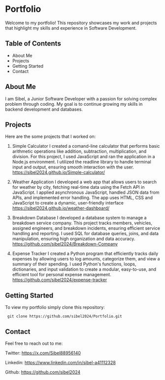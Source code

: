 # Portfolio
Welcome to my portfolio! This repository showcases my work and projects that highlight my skills and experience in Software Development.

## Table of Contents
- About Me
- Projects
- Getting Started
- Contact

## About Me
I am Sibel, a Junior Software Developer with a passion for solving complex problem through coding. My goal is to continue growing my skills in backend development and databases.

## Projects
Here are the some projects that I worked on:
1) Simple Calculator
I created a comand-line calculator that performs basic arithmetic operations like addition, subtraction, multiplication, and division. For this project, I used JavaScript and ran the application in a Node.js environment. I utilized the readline library to handle terminal input and output, ensuring smooth interaction with the user.
https://sibel2024.github.io/Simple-calculator/

2) Weather Application
I developed a web app that allows users to search for weather by city, fetching real-time data using the Fetch API in JavaScript. I applied asynchronous JavaScript, handled JSON data from APIs, and implemented error handling. The app uses HTML, CSS and JavaScript to create a dynamic, user-friendly interface
https://sibel2024.github.io/weather-dashboard/

3) Breakdown Database
I developed a database system to manage a breakdown service company. This project tracks members, vehicles, assigned engineers, and breakdown incidents, ensuring efficient service handling and reporting. I used SQL for database queries, joins, and data manipulation, ensuring high organization and data accuracy.
https://github.com/sibel2024/Breakdown-Company

4) Expense Tracker
I created a Python program that efficiently tracks daily expenses by allowing users to log amounts, categorize them, and view a summary of their spending. I used Python's functions, loops, dictionaries, and input validation to create a modular, easy-to-use, and efficient tool for personal expense management.
https://github.com/sibel2024/expense-tracker

## Getting Started
To view my portfolio simply clone this repository:
 
     git clone https://github.com/sibel2024/Portfolio.git

## Contact
Feel free to reach out to me:

Twitter: https://x.com/Sibel88956140

Linkedin: https://www.linkedin.com/in/sibel-a41112328

Github: https://github.com/sibel2024
